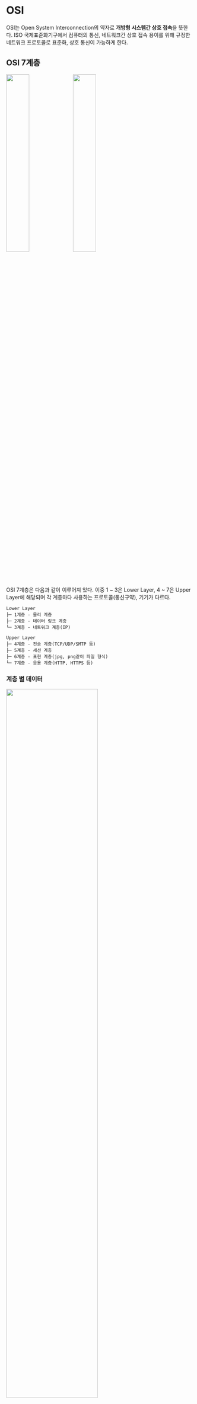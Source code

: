 # OSI
OSI는 Open System Interconnection의 약자로 **개방형 시스템간 상호 접속**을 뜻한다.
ISO 국제표준화기구에서 컴퓨터의 통신, 네트워크간 상호 접속 용이를 위해 규정한 네트워크 프로토콜로 표준화, 상호 통신이 가능하게 한다.


## OSI 7계층
<img src="https://miro.medium.com/max/1400/1*tnEkvHfXNnhv7xAthT2sJQ.png" width = "35%">
<img src="https://user-images.githubusercontent.com/33534771/74589801-e603cf00-504b-11ea-862c-765c57d3169b.png" width = "35%">

OSI 7계층은 다음과 같이 이루어져 있다. 이중 1 ~ 3은 Lower Layer, 4 ~ 7은 Upper Layer에 해당되며 각 계층마다 사용하는 프로토콜(통신규약), 기기가 다르다.

```t
Lower Layer
├─ 1계층 - 물리 계층
├─ 2계층 - 데이터 링크 계층
└─ 3계층 - 네트워크 계층(IP)

Upper Layer
├─ 4계층 - 전송 계층(TCP/UDP/SMTP 등)
├─ 5계층 - 세션 계층
├─ 6계층 - 표현 계층(jpg, png같이 파일 형식)
└─ 7계층 - 응용 계층(HTTP, HTTPS 등)
```

### 계층 별 데이터
<img src="https://miro.medium.com/max/1400/1*cGvBcdEgSDfHUHNiSTuaNw.png" width = "70%">

데이터 전송 단위: 비트(1계층)-프레임(2)-패킷(3, 4)-메시지(5, 6, 7)


### 1계층(물리 계층)
하나의 네트워크에서 **기본 네트워크 하드웨어 전송 기술들로 구성된다.** 네트워크의 높은 수준 기능의 논리 데이터 구조를 기초로 하는 필수 계층!
  - 물리적 매체를 통해 비트(Bit)의 흐름을 전송하기 위해 필요한 기능들을 조율하는 계층
  - 사용 장비: **허브(리피터 역할+여러 기기 연결 동시 수행), 리피터(신호 증폭기), 케이블(말 그대로 LAN)**
  - 데이터 전송 단위: 비트
  - 프로토콜: Ethernet, RS-232C, MAC

### 2계층(데이터 링크 계층)
포인트 투 포인트(Point to Point)간 신뢰성 있는 전송을 보장하기 위한 계층으로 **CRC 기반 오류 제어와 흐름 제어가 중요하다.** 네트워크 위의 개체들 간 데이터를 전달하고, 물리 계층에서 발생할 수 있는 오류를 찾아내고 수정하는 데 필요한 기능적/절차적 수단을 제공한다.
  - 오류 없이 한 장치에서 다른 장치로 프레임(비트의 모음)을 전달하는 역할
  - 사용되는 장비: **브릿지, 스위치(L2~L4, L7: 숫자가 커질 수록 비싸고 성능 좋음)**
  - 데이터 전송 단위: 프레임
  - 프로토콜: MAC, PPP, HDLC, Frame_relay, FDDI, ATM 등

### 3계층(네트워크 계층)
**여러개의 노드를 거칠 때마다 경로를 찾아주는 역할을 한다.** 다양한 길이의 데이터를 네트워크를 통해 전달하고, 그 과정에서 전송 계층이 요구하는 서비스 품질(Quality of Service: QOS)을 제공하기 위해 기능적/절차적 수단을 제공한다. 라우팅, 흐름제어, 세그멘테이션(seg~/deseg~), 오류 제어, 인터네트워킹 등을 수행한다.
  - 다중 네트워크 링크에서 패킷을 발신지로부터 목적지로 전달할 책임을 갖는다.
  - 사용되는 장비: **라우터**
  - 데이터 전송 단위: 패킷
  - 프로토콜: IP(Internet Protocol), ICMP(Internet Control Message Protocol: IP에서 신뢰형으로 발전한 프로토콜), IGMP(Internet Group Management Protocol: 호스트가 멀티캐스트 그룹 수성원을 인접한 라우터로 알리는 프로토콜), ARP(Address Resolution Protocol: 논리 주소를 물리 주소로 변환하는 프로토콜)

### 4계층(전송 계층)
양 끝단(End to End)의 **사용자들이 신뢰성 있는 데이터를 주고받을 수 있게 해서 상위 계층들이 데이터 전달의 유효성이나 효율성을 생각하지 않도록 하는 계층.** **시퀀스 넘버 기반의 오류 제어 방식을 사용하며 특정 연결의 유효성을 제어**한다. 일부 프로토콜(TCP같은)은 상태 개념이 있고(stateful), 연결 기반이다.(connection oriented)
  - 전체 메시지를 발신지 대 목적지(End to End)간 제어와 에러를 관리한다.
  - 사용되는 장비: **게이트웨이**
  - 데이터 전송 단위: TCP는 Segment, UDP는 Datagram
  - 프로토콜: TCP, UDP

### 5계층(세션 계층)
**양 끝단의 응용 프로세스가 통신을 관리하기 위한 방법을 제공하는 계층.** 동시송수신 방식(duplex), 반이중 방식(half-duplex), 전이중 방식(full duplex) 통신과 함께, 체크 포인팅과 유휴, 종료, 다시 시작 과정 등을 수행한다.
  - 통신 세션을 구성하는 계층으로, **포트 연결이라고 할 수 있다.**
  - 응용간의 질서 제어
  - 데이터 전송 단위: 메시지
  - 프로토콜: SSH, TLS(보통 HTTPS와 같이 인증이 필요한 응용 계층 프로토콜에 사용되는 )
    - **세션(Session)**

      **네트워크 환경에서 사용자 간 또는 컴퓨터 간 대화를 위한 논리적 연결. 프로세스 사이에 통신을 수행하기 위해 메시지 교환으로 서로를 인식한 후부터 통신을 마칠 때까지의 시간을 일컫는다.**

### 6계층(표현 계층)
**코드 간 번역을 담당해 사용자 시스템에서 데이터의 형식상 차이를 다루는 부담을 응용 계층으로부터 분리한 계층. MIME 인코딩이나 암호화 등 동작이 여기서 이뤄진다.** 예를 들면 ECDIC로 인코딩된 문서 파일을 아스키로 디코딩하는 게 이 계층이 해야할 일이다.
  - 운영체계의 한 부분으로 입출력 데이터를 하나의 표현 형태로 변환한다. 사용자가 이해할 수 있는 포멧 변환을 한다.
  - 데이터 전송 단위: 메시지
  - 프로토콜: JPEG, MPEG, SMB, AFP

### 7계층(응용 계층)
**응용 프로세스와 직접 관계해 일반적 응용 서비스(웹이라던지 게임같이)를 수행한다.** 일반적인 응용 서비스는 관련된 응용 프로세스들 사이의 전환을 제공한다. 예로는 Telnet, SSH, HTTP, SMTP, FTP가 있다.
  - 사용자가 네트워크에 접근할 수 있게 해주는 계층. 직접적 서비스 제공.
  - 데이터 전송 단위: 메시지
  - 프로토콜: DHCP(Dynamic Hosting Configuration Protocol: 호스트의 IP 주소와 각종 TCP/IP 프로토콜의 기본 설정을 클라이언트에게 자동 제공), DNS(Domain Name Service), FTP(File Transfer Protocol), HTTP(HyperText Transfer Protocol)

<img src="https://t1.daumcdn.net/cfile/tistory/26213535565D1D3D3A" width = "50%">

## 참고 자료
http://www.incodom.kr/OSI#h_e0b94db87bcbb287fcabaf91095249db

https://m.blog.naver.com/soojin_2604/221961003092

https://medium.com/harrythegreat/osi%EA%B3%84%EC%B8%B5-tcp-ip-%EB%AA%A8%EB%8D%B8-%EC%89%BD%EA%B2%8C-%EC%95%8C%EC%95%84%EB%B3%B4%EA%B8%B0-f308b1115359

https://hahahoho5915.tistory.com/12